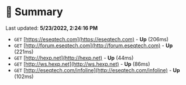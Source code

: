 # 📖 Summary
Last updated: **5/23/2022, 2:24:16 PM**

- `GET` [https://eseqtech.com](https://eseqtech.com) - **Up** (206ms)
- `GET` [http://forum.eseqtech.com](http://forum.eseqtech.com) - **Up** (221ms)
- `GET` [http://hexp.net](http://hexp.net) - **Up** (44ms)
- `GET` [http://ws.hexp.net](http://ws.hexp.net) - **Up** (86ms)
- `GET` [http://eseqtech.com/infoline](http://eseqtech.com/infoline) - **Up** (102ms)
